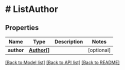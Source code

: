 # # ListAuthor

## Properties

Name | Type | Description | Notes
------------ | ------------- | ------------- | -------------
**author** | [**Author[]**](Author.md) |  | [optional]

[[Back to Model list]](../../README.md#models) [[Back to API list]](../../README.md#endpoints) [[Back to README]](../../README.md)
